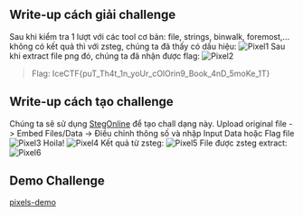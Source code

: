 ## Write-up cách giải challenge
Sau khi kiểm tra 1 lượt với các tool cơ bản: file, strings, binwalk, foremost,... không có kết quả thì với zsteg, chúng ta đã thấy có dấu hiệu:
![Pixel1](2.1.png)
Sau khi extract file png đó, chúng ta đã nhận được flag:
![Pixel2](2.2.png)
>Flag: IceCTF{puT_Th4t_1n_yoUr_cOlOrin9_Book_4nD_5moKe_1T}
## Write-up cách tạo challenge
Chúng ta sẽ sử dụng [StegOnline](https://github.com/Ge0rg3/StegOnline) để tạo chall dạng này.
Upload original file -> Embed Files/Data -> Điều chỉnh thông số và nhập Input Data hoặc Flag file
![Pixel3](jhdshdad)
Hoila!
![Pixel4](jhdshdad)
Kết quả từ zsteg:
![Pixel5](jhdshdad)
File được zsteg extract:
![Pixel6](jhdshdad)
## Demo Challenge
[pixels-demo](dsfds)
